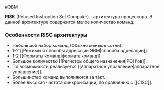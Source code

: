 #ЭВМ 

**RISK** (Retused Instruction Set Computer) - архитектура процессора. В данной архитектуре содержится малое количество команд. 

### Особенности RISC архитектуры
- Небольшой набор команд (Обычно меньше сотни).
- 1-2 [[Режимы и способы адресации ЭВМ|способа адресации]].
- 1-2 [[Форматы команд|формата команд]].
- Большое количество [[Регистры общего назначения|РОН'ов]].
- По возможности реализуется [[Аппаратное управление|аппаратное управление]].
- Большинство команд выполняются за такт.
- Более высокая частота синхронизации, по сравнению с [[CISC]].